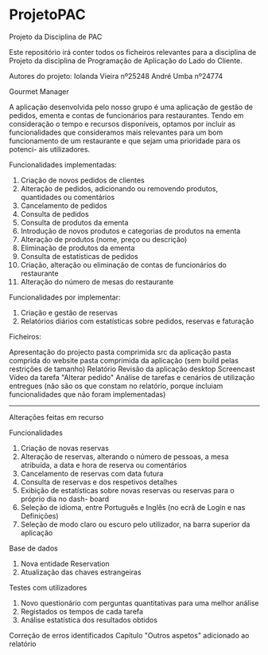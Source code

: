 # ProjetoPAC
Projeto da Disciplina de PAC

Este repositório irá conter todos os ficheiros relevantes para a disciplina de Projeto da disciplina de Programação de Aplicação do Lado do Cliente.

Autores do projeto:
Iolanda Vieira nº25248
André Umba nº24774

Gourmet Manager

A aplicação desenvolvida pelo nosso grupo é uma aplicação de gestão de pedidos, ementa
e contas de funcionários para restaurantes. Tendo em consideração o tempo e recursos
disponíveis, optamos por incluir as funcionalidades que consideramos mais relevantes para
um bom funcionamento de um restaurante e que sejam uma prioridade para os potenci-
ais utilizadores.

Funcionalidades implementadas:
1. Criação de novos pedidos de clientes
2. Alteração de pedidos, adicionando ou removendo produtos, quantidades ou comentários
3. Cancelamento de pedidos
4. Consulta de pedidos
5. Consulta de produtos da ementa
6. Introdução de novos produtos e categorias de produtos na ementa
7. Alteração de produtos (nome, preço ou descrição)
8. Eliminação de produtos da ementa
9. Consulta de estatísticas de pedidos
10. Criação, alteração ou eliminação de contas de funcionários do restaurante
11. Alteração do número de mesas do restaurante

Funcionalidades por implementar:
1. Criação e gestão de reservas
2. Relatórios diários com estatísticas sobre pedidos, reservas e faturação

Ficheiros:

Apresentação do projecto
pasta comprimida src da aplicação
pasta comprida do website
pasta comprimida da aplicação (sem build pelas restrições de tamanho)
Relatório
Revisão da aplicação desktop
Screencast
Vídeo da tarefa "Alterar pedido"
Análise de tarefas e cenários de utilização entregues (não são os que constam no relatório, porque incluiam funcionalidades que não foram implementadas)

------------------------------------

Alterações feitas em recurso

Funcionalidades

1. Criação de novas reservas
2. Alteração de reservas, alterando o número de pessoas, a mesa atribuída, a data e
hora de reserva ou comentários
3. Cancelamento de reservas com data futura
4. Consulta de reservas e dos respetivos detalhes
5. Exibição de estatísticas sobre novas reservas ou reservas para o próprio dia no dash-
board
6. Seleção de idioma, entre Português e Inglês (no ecrã de Login e nas Definições)
7. Seleção de modo claro ou escuro pelo utilizador, na barra superior da aplicação

Base de dados

1. Nova entidade Reservation
2. Atualização das chaves estrangeiras

Testes com utilizadores

1. Novo questionário com perguntas quantitativas para uma melhor análise
2. Registados os tempos de cada tarefa
3. Análise estatística dos resultados obtidos

Correção de erros identificados
Capítulo "Outros aspetos" adicionado ao relatório

